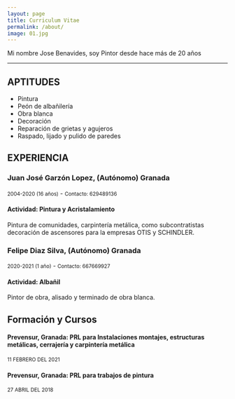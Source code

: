 ```yaml
---
layout: page
title: Curriculum Vitae
permalink: /about/
image: 01.jpg
---
```


Mi nombre Jose Benavides, soy Pintor desde hace más de 20 años

***

##  APTITUDES
* Pintura
* Peón de albañilería
* Obra blanca
* Decoración
* Reparación de grietas y agujeros
* Raspado, lijado y pulido de paredes

##  EXPERIENCIA 

### Juan José Garzón Lopez, (Autónomo) Granada
<small>2004-2020 (16 años)</small> - <small>Contacto: 629489136</small>

#### Actividad: Pintura y Acristalamiento
Pintura de comunidades, carpintería metálica, como subcontratistas decoración de ascensores para la empresas OTIS y SCHINDLER.

### Felipe Diaz Silva, (Autónomo) Granada
<small>2020-2021 (1 año)</small> - <small>Contacto: 667669927</small>

#### Actividad: Albañil
Pintor de obra, alisado y terminado de obra blanca.

## Formación y Cursos

#### Prevensur, Granada: PRL para Instalaciones montajes, estructuras metálicas, cerrajería y carpintería metálica
<small>11 FEBRERO DEL 2021</small>

#### Prevensur, Granada: PRL para trabajos de pintura
<small>27 ABRIL DEL 2018 </small>

